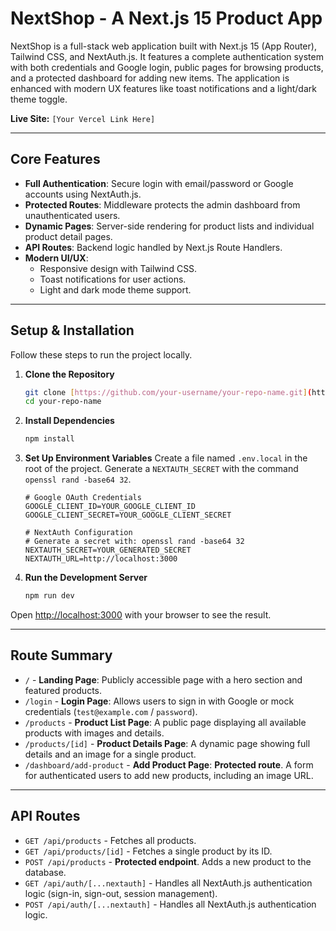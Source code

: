 # NextShop - A Next.js 15 Product App

NextShop is a full-stack web application built with Next.js 15 (App Router), Tailwind CSS, and NextAuth.js. It features a complete authentication system with both credentials and Google login, public pages for browsing products, and a protected dashboard for adding new items. The application is enhanced with modern UX features like toast notifications and a light/dark theme toggle.

**Live Site:** `[Your Vercel Link Here]`

---

## Core Features

* **Full Authentication**: Secure login with email/password or Google accounts using NextAuth.js.
* **Protected Routes**: Middleware protects the admin dashboard from unauthenticated users.
* **Dynamic Pages**: Server-side rendering for product lists and individual product detail pages.
* **API Routes**: Backend logic handled by Next.js Route Handlers.
* **Modern UI/UX**:
    * Responsive design with Tailwind CSS.
    * Toast notifications for user actions.
    * Light and dark mode theme support.

---

## Setup & Installation

Follow these steps to run the project locally.

1.  **Clone the Repository**
    ```bash
    git clone [https://github.com/your-username/your-repo-name.git](https://github.com/your-username/your-repo-name.git)
    cd your-repo-name
    ```

2.  **Install Dependencies**
    ```bash
    npm install
    ```

3.  **Set Up Environment Variables**
    Create a file named `.env.local` in the root of the project. Generate a `NEXTAUTH_SECRET` with the command `openssl rand -base64 32`.

    ```env
    # Google OAuth Credentials
    GOOGLE_CLIENT_ID=YOUR_GOOGLE_CLIENT_ID
    GOOGLE_CLIENT_SECRET=YOUR_GOOGLE_CLIENT_SECRET

    # NextAuth Configuration
    # Generate a secret with: openssl rand -base64 32
    NEXTAUTH_SECRET=YOUR_GENERATED_SECRET
    NEXTAUTH_URL=http://localhost:3000
    ```

4.  **Run the Development Server**
    ```bash
    npm run dev
    ```

Open [http://localhost:3000](http://localhost:3000) with your browser to see the result.

---

## Route Summary

* `/` - **Landing Page**: Publicly accessible page with a hero section and featured products.
* `/login` - **Login Page**: Allows users to sign in with Google or mock credentials (`test@example.com` / `password`).
* `/products` - **Product List Page**: A public page displaying all available products with images and details.
* `/products/[id]` - **Product Details Page**: A dynamic page showing full details and an image for a single product.
* `/dashboard/add-product` - **Add Product Page**: **Protected route**. A form for authenticated users to add new products, including an image URL.

---

## API Routes

* `GET /api/products` - Fetches all products.
* `GET /api/products/[id]` - Fetches a single product by its ID.
* `POST /api/products` - **Protected endpoint**. Adds a new product to the database.
* `GET /api/auth/[...nextauth]` - Handles all NextAuth.js authentication logic (sign-in, sign-out, session management).
* `POST /api/auth/[...nextauth]` - Handles all NextAuth.js authentication logic.
